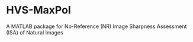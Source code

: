 # HVS-MaxPol
A MATLAB package for No-Reference (NR) Image Sharpness Assessment (ISA) of Natural Images
